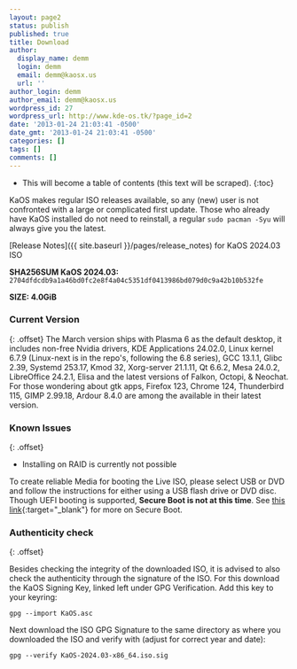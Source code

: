```yaml
---
layout: page2
status: publish
published: true
title: Download
author:
  display_name: demm
  login: demm
  email: demm@kaosx.us
  url: ''
author_login: demm
author_email: demm@kaosx.us
wordpress_id: 27
wordpress_url: http://www.kde-os.tk/?page_id=2
date: '2013-01-24 21:03:41 -0500'
date_gmt: '2013-01-24 21:03:41 -0500'
categories: []
tags: []
comments: []
---
```


* This will become a table of contents (this text will be scraped).
{:toc}

KaOS makes regular ISO releases available, so any (new) user is not confronted with a large or complicated first update. Those who already have KaOS installed do not need to reinstall, a regular `sudo pacman -Syu` will always give you the latest.

[Release Notes]({{ site.baseurl }}/pages/release_notes) for KaOS 2024.03 ISO

<div id="wrapper4">
<p><b>SHA256SUM KaOS 2024.03:</b> <code>2704dfdcdb9a1a46bd0fc2e8f4a04c5351df0413986bd079d0c9a42b10b532fe</code></p>
<p><b>SIZE: 4.0GiB</b></p>
</div>

### Current Version
{: .offset}
The March version ships with Plasma 6 as the default desktop, it includes non-free Nvidia drivers, KDE Applications 24.02.0, Linux kernel 6.7.9 (Linux-next is in the repo's, following the 6.8 series), GCC 13.1.1, Glibc 2.39, Systemd 253.17, Kmod 32, Xorg-server 21.1.11, Qt 6.6.2, Mesa 24.0.2, LibreOffice 24.2.1, Elisa and the latest versions of Falkon, Octopi, & Neochat.
For those wondering about gtk apps, Firefox 123, Chrome 124, Thunderbird 115, GIMP 2.99.18, Ardour 8.4.0 are among the available in their latest version.

### Known Issues
{: .offset}

* Installing on RAID is currently not possible

To create reliable Media for booting the Live ISO, please select USB or DVD and follow the instructions for either using a USB flash drive or DVD disc.
Though UEFI booting is supported, **Secure Boot is not at this time**.  See [this link](https://arstechnica.com/information-technology/2016/08/microsoft-secure-boot-firmware-snafu-leaks-golden-key/){:target="_blank"} for more on Secure Boot.

### Authenticity check
{: .offset}

Besides checking the integrity of the downloaded ISO, it is advised to also check the authenticity through the signature of the ISO.  For this download the KaOS Signing Key, linked left under GPG Verification.  Add this key to your keyring:
```
gpg --import KaOS.asc
```
Next download the ISO GPG Signature to the same directory as where you downloaded the ISO and verify with (adjust for correct year and date):
```
gpg --verify KaOS-2024.03-x86_64.iso.sig
```

